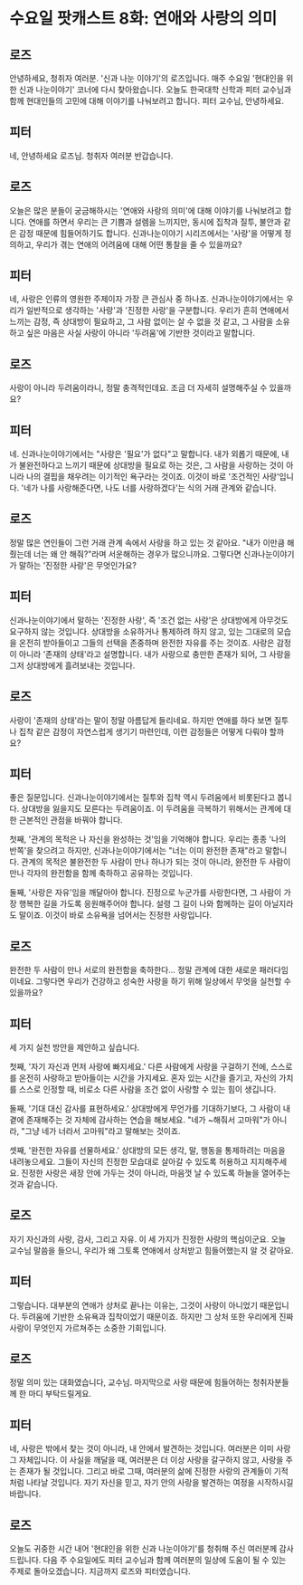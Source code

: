 # 수요일 팟캐스트 8화: 연애와 사랑의 의미

## 로즈
안녕하세요, 청취자 여러분. '신과 나눈 이야기'의 로즈입니다. 매주 수요일 '현대인을 위한 신과 나눈이야기' 코너에 다시 찾아왔습니다. 오늘도 한국대학 신학과 피터 교수님과 함께 현대인들의 고민에 대해 이야기를 나눠보려고 합니다. 피터 교수님, 안녕하세요.

## 피터
네, 안녕하세요 로즈님. 청취자 여러분 반갑습니다.

## 로즈
오늘은 많은 분들이 궁금해하시는 '연애와 사랑의 의미'에 대해 이야기를 나눠보려고 합니다. 연애를 하면서 우리는 큰 기쁨과 설렘을 느끼지만, 동시에 집착과 질투, 불안과 같은 감정 때문에 힘들어하기도 합니다. 신과나눈이야기 시리즈에서는 '사랑'을 어떻게 정의하고, 우리가 겪는 연애의 어려움에 대해 어떤 통찰을 줄 수 있을까요?

## 피터
네, 사랑은 인류의 영원한 주제이자 가장 큰 관심사 중 하나죠. 신과나눈이야기에서는 우리가 일반적으로 생각하는 '사랑'과 '진정한 사랑'을 구분합니다. 우리가 흔히 연애에서 느끼는 감정, 즉 상대방이 필요하고, 그 사람 없이는 살 수 없을 것 같고, 그 사람을 소유하고 싶은 마음은 사실 사랑이 아니라 '두려움'에 기반한 것이라고 말합니다.

## 로즈
사랑이 아니라 두려움이라니, 정말 충격적인데요. 조금 더 자세히 설명해주실 수 있을까요?

## 피터
네. 신과나눈이야기에서는 "사랑은 '필요'가 없다"고 말합니다. 내가 외롭기 때문에, 내가 불완전하다고 느끼기 때문에 상대방을 필요로 하는 것은, 그 사람을 사랑하는 것이 아니라 나의 결핍을 채우려는 이기적인 욕구라는 것이죠. 이것이 바로 '조건적인 사랑'입니다. '네가 나를 사랑해준다면, 나도 너를 사랑하겠다'는 식의 거래 관계와 같습니다.

## 로즈
정말 많은 연인들이 그런 거래 관계 속에서 사랑을 하고 있는 것 같아요. "내가 이만큼 해줬는데 너는 왜 안 해줘?"라며 서운해하는 경우가 많으니까요. 그렇다면 신과나눈이야기가 말하는 '진정한 사랑'은 무엇인가요?

## 피터
신과나눈이야기에서 말하는 '진정한 사랑', 즉 '조건 없는 사랑'은 상대방에게 아무것도 요구하지 않는 것입니다. 상대방을 소유하거나 통제하려 하지 않고, 있는 그대로의 모습을 온전히 받아들이고 그들의 선택을 존중하며 완전한 자유를 주는 것이죠. 사랑은 감정이 아니라 '존재의 상태'라고 설명합니다. 내가 사랑으로 충만한 존재가 되어, 그 사랑을 그저 상대방에게 흘려보내는 것입니다.

## 로즈
사랑이 '존재의 상태'라는 말이 정말 아름답게 들리네요. 하지만 연애를 하다 보면 질투나 집착 같은 감정이 자연스럽게 생기기 마련인데, 이런 감정들은 어떻게 다뤄야 할까요?

## 피터
좋은 질문입니다. 신과나눈이야기에서는 질투와 집착 역시 두려움에서 비롯된다고 봅니다. 상대방을 잃을지도 모른다는 두려움이죠. 이 두려움을 극복하기 위해서는 관계에 대한 근본적인 관점을 바꿔야 합니다.

첫째, '관계의 목적은 나 자신을 완성하는 것'임을 기억해야 합니다. 우리는 종종 '나의 반쪽'을 찾으려고 하지만, 신과나눈이야기에서는 "너는 이미 완전한 존재"라고 말합니다. 관계의 목적은 불완전한 두 사람이 만나 하나가 되는 것이 아니라, 완전한 두 사람이 만나 각자의 완전함을 함께 축하하고 공유하는 것입니다.

둘째, '사랑은 자유'임을 깨달아야 합니다. 진정으로 누군가를 사랑한다면, 그 사람이 가장 행복한 길을 가도록 응원해주어야 합니다. 설령 그 길이 나와 함께하는 길이 아닐지라도 말이죠. 이것이 바로 소유욕을 넘어서는 진정한 사랑입니다.

## 로즈
완전한 두 사람이 만나 서로의 완전함을 축하한다... 정말 관계에 대한 새로운 패러다임이네요. 그렇다면 우리가 건강하고 성숙한 사랑을 하기 위해 일상에서 무엇을 실천할 수 있을까요?

## 피터
세 가지 실천 방안을 제안하고 싶습니다.

첫째, '자기 자신과 먼저 사랑에 빠지세요.' 다른 사람에게 사랑을 구걸하기 전에, 스스로를 온전히 사랑하고 받아들이는 시간을 가지세요. 혼자 있는 시간을 즐기고, 자신의 가치를 스스로 인정할 때, 비로소 다른 사람을 조건 없이 사랑할 수 있는 힘이 생깁니다.

둘째, '기대 대신 감사를 표현하세요.' 상대방에게 무언가를 기대하기보다, 그 사람이 내 곁에 존재해주는 것 자체에 감사하는 연습을 해보세요. "네가 ~해줘서 고마워"가 아니라, "그냥 네가 너라서 고마워"라고 말해보는 것이죠.

셋째, '완전한 자유를 선물하세요.' 상대방의 모든 생각, 말, 행동을 통제하려는 마음을 내려놓으세요. 그들이 자신의 진정한 모습대로 살아갈 수 있도록 허용하고 지지해주세요. 진정한 사랑은 새장 안에 가두는 것이 아니라, 마음껏 날 수 있도록 하늘을 열어주는 것과 같습니다.

## 로즈
자기 자신과의 사랑, 감사, 그리고 자유. 이 세 가지가 진정한 사랑의 핵심이군요. 오늘 교수님 말씀을 들으니, 우리가 왜 그토록 연애에서 상처받고 힘들어했는지 알 것 같아요.

## 피터
그렇습니다. 대부분의 연애가 상처로 끝나는 이유는, 그것이 사랑이 아니었기 때문입니다. 두려움에 기반한 소유욕과 집착이었기 때문이죠. 하지만 그 상처 또한 우리에게 진짜 사랑이 무엇인지 가르쳐주는 소중한 기회입니다.

## 로즈
정말 의미 있는 대화였습니다, 교수님. 마지막으로 사랑 때문에 힘들어하는 청취자분들께 한 마디 부탁드릴게요.

## 피터
네, 사랑은 밖에서 찾는 것이 아니라, 내 안에서 발견하는 것입니다. 여러분은 이미 사랑 그 자체입니다. 이 사실을 깨달을 때, 여러분은 더 이상 사랑을 갈구하지 않고, 사랑을 주는 존재가 될 것입니다. 그리고 바로 그때, 여러분의 삶에 진정한 사랑의 관계들이 기적처럼 나타날 것입니다. 자기 자신을 믿고, 자기 안의 사랑을 발견하는 여정을 시작하시길 바랍니다.

## 로즈
오늘도 귀중한 시간 내어 '현대인을 위한 신과 나눈이야기'를 청취해 주신 여러분께 감사드립니다. 다음 주 수요일에도 피터 교수님과 함께 여러분의 일상에 도움이 될 수 있는 주제로 돌아오겠습니다. 지금까지 로즈와 피터였습니다. 